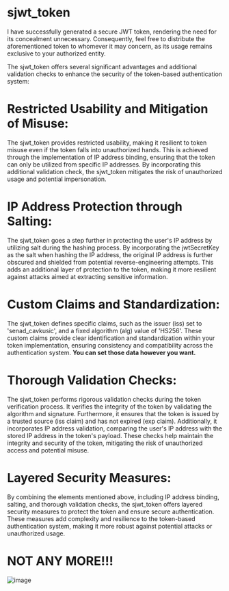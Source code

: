 # sjwt_token
I have successfully generated a secure JWT token, rendering the need for its concealment unnecessary. Consequently, feel free to distribute the aforementioned token to whomever it may concern, as its usage remains exclusive to your authorized entity.

The sjwt_token offers several significant advantages and additional validation checks to enhance the security of the token-based authentication system:

# Restricted Usability and Mitigation of Misuse: 
The sjwt_token provides restricted usability, making it resilient to token misuse even if the token falls into unauthorized hands. This is achieved through the implementation of IP address binding, ensuring that the token can only be utilized from specific IP addresses. By incorporating this additional validation check, the sjwt_token mitigates the risk of unauthorized usage and potential impersonation.

# IP Address Protection through Salting: 
The sjwt_token goes a step further in protecting the user's IP address by utilizing salt during the hashing process. By incorporating the jwtSecretKey as the salt when hashing the IP address, the original IP address is further obscured and shielded from potential reverse-engineering attempts. This adds an additional layer of protection to the token, making it more resilient against attacks aimed at extracting sensitive information.

# Custom Claims and Standardization: 
The sjwt_token defines specific claims, such as the issuer (iss) set to 'senad_cavkusic', and a fixed algorithm (alg) value of 'HS256'. These custom claims provide clear identification and standardization within your token implementation, ensuring consistency and compatibility across the authentication system. **You can set those data however you want.**

# Thorough Validation Checks: 
The sjwt_token performs rigorous validation checks during the token verification process. It verifies the integrity of the token by validating the algorithm and signature. Furthermore, it ensures that the token is issued by a trusted source (iss claim) and has not expired (exp claim). Additionally, it incorporates IP address validation, comparing the user's IP address with the stored IP address in the token's payload. These checks help maintain the integrity and security of the token, mitigating the risk of unauthorized access and potential misuse.

# Layered Security Measures: 
By combining the elements mentioned above, including IP address binding, salting, and thorough validation checks, the sjwt_token offers layered security measures to protect the token and ensure secure authentication. These measures add complexity and resilience to the token-based authentication system, making it more robust against potential attacks or unauthorized usage.

# NOT ANY MORE!!!

![image](https://github.com/53n4d89/sjwt_token/assets/120484854/e73aa1ac-bead-49fc-bdd3-7da8fdeefea7)
